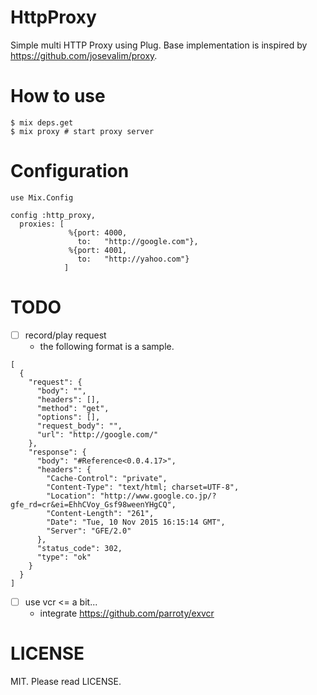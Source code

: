 # HttpProxy

Simple multi HTTP Proxy using Plug.
Base implementation is inspired by https://github.com/josevalim/proxy.

# How to use

```
$ mix deps.get
$ mix proxy # start proxy server
```

# Configuration

```
use Mix.Config

config :http_proxy,
  proxies: [
             %{port: 4000,
               to:   "http://google.com"},
             %{port: 4001,
               to:   "http://yahoo.com"}
            ]
```

# TODO
- [ ] record/play request
    - the following format is a sample.
```
[
  {
    "request": {
      "body": "",
      "headers": [],
      "method": "get",
      "options": [],
      "request_body": "",
      "url": "http://google.com/"
    },
    "response": {
      "body": "#Reference<0.0.4.17>",
      "headers": {
        "Cache-Control": "private",
        "Content-Type": "text/html; charset=UTF-8",
        "Location": "http://www.google.co.jp/?gfe_rd=cr&ei=EhhCVoy_Gsf98weenYHgCQ",
        "Content-Length": "261",
        "Date": "Tue, 10 Nov 2015 16:15:14 GMT",
        "Server": "GFE/2.0"
      },
      "status_code": 302,
      "type": "ok"
    }
  }
]
```
- [ ] use vcr <= a bit...
    - integrate https://github.com/parroty/exvcr

# LICENSE
MIT. Please read LICENSE.
